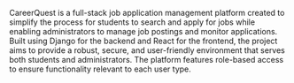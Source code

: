 CareerQuest is a full-stack job application management platform created to simplify the process for students to search and apply for jobs while enabling administrators to manage job postings and monitor applications. Built using Django for the backend and React for the frontend, the project aims to provide a robust, secure, and user-friendly environment that serves both students and administrators. The platform features role-based access to ensure functionality relevant to each user type.
